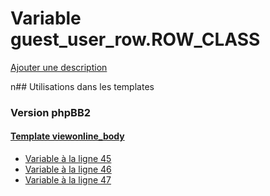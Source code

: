 # Variable guest_user_row.ROW_CLASS
[Ajouter une description](https://fa-tvars.appspot.com/guest_user_row.ROW_CLASS)

n## Utilisations dans les templates

### Version phpBB2

#### [Template viewonline_body](subsilver/viewonline_body.md)
* [Variable à la ligne 45](../subsilver/viewonline_body.tpl#L45)
* [Variable à la ligne 46](../subsilver/viewonline_body.tpl#L46)
* [Variable à la ligne 47](../subsilver/viewonline_body.tpl#L47)
